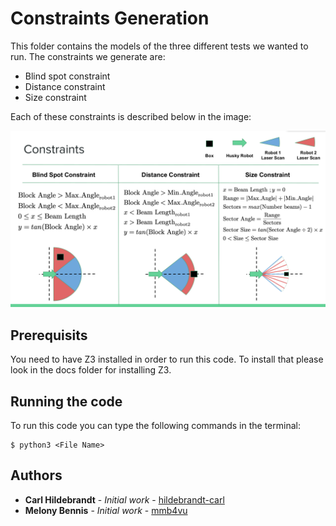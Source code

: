 # Constraints Generation

This folder contains the models of the three different tests we wanted to run. The constraints we generate are:

* Blind spot constraint
* Distance constraint
* Size constraint

Each of these constraints is described below in the image:

![Constraints generated](../../misc/ReadmeImages/constraints.png)

## Prerequisits

You need to have Z3 installed in order to run this code. To install that please look in the docs folder for installing Z3.

## Running the code

To run this code you can type the following commands in the terminal:

```
$ python3 <File Name>
```

## Authors

* **Carl Hildebrandt** - *Initial work* - [hildebrandt-carl](https://github.com/hildebrandt-carl)
* **Melony Bennis** - *Initial work* - [mmb4vu](https://github.com/mmb4vu)